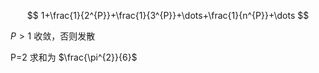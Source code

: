 ---
---

$$
1+\frac{1}{2^{P}}+\frac{1}{3^{P}}+\dots+\frac{1}{n^{P}}+\dots
$$

$P > 1$ 收敛，否则发散

P=2 求和为 $\frac{\pi^{2}}{6}$
